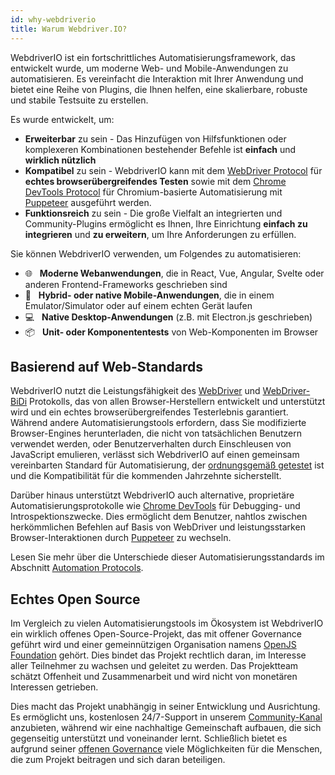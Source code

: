 ```yaml
---
id: why-webdriverio
title: Warum Webdriver.IO?
---
```


WebdriverIO ist ein fortschrittliches Automatisierungsframework, das entwickelt wurde, um moderne Web- und Mobile-Anwendungen zu automatisieren. Es vereinfacht die Interaktion mit Ihrer Anwendung und bietet eine Reihe von Plugins, die Ihnen helfen, eine skalierbare, robuste und stabile Testsuite zu erstellen.

Es wurde entwickelt, um:

- __Erweiterbar__ zu sein - Das Hinzufügen von Hilfsfunktionen oder komplexeren Kombinationen bestehender Befehle ist __einfach__ und __wirklich nützlich__
- __Kompatibel__ zu sein - WebdriverIO kann mit dem [WebDriver Protocol](https://w3c.github.io/webdriver/) für __echtes browserübergreifendes Testen__ sowie mit dem [Chrome DevTools Protocol](https://chromedevtools.github.io/devtools-protocol/) für Chromium-basierte Automatisierung mit [Puppeteer](https://pptr.dev/) ausgeführt werden.
- __Funktionsreich__ zu sein - Die große Vielfalt an integrierten und Community-Plugins ermöglicht es Ihnen, Ihre Einrichtung __einfach zu integrieren__ und __zu erweitern__, um Ihre Anforderungen zu erfüllen.

Sie können WebdriverIO verwenden, um Folgendes zu automatisieren:

- 🌐 <span>&nbsp;</span> __Moderne Webanwendungen__, die in React, Vue, Angular, Svelte oder anderen Frontend-Frameworks geschrieben sind
- 📱 <span>&nbsp;</span> __Hybrid- oder native Mobile-Anwendungen__, die in einem Emulator/Simulator oder auf einem echten Gerät laufen
- 💻 <span>&nbsp;</span> __Native Desktop-Anwendungen__ (z.B. mit Electron.js geschrieben)
- 📦 <span>&nbsp;</span> __Unit- oder Komponententests__ von Web-Komponenten im Browser

## Basierend auf Web-Standards

WebdriverIO nutzt die Leistungsfähigkeit des [WebDriver](https://w3c.github.io/webdriver/) und [WebDriver-BiDi](https://github.com/w3c/webdriver-bidi) Protokolls, das von allen Browser-Herstellern entwickelt und unterstützt wird und ein echtes browserübergreifendes Testerlebnis garantiert. Während andere Automatisierungstools erfordern, dass Sie modifizierte Browser-Engines herunterladen, die nicht von tatsächlichen Benutzern verwendet werden, oder Benutzerverhalten durch Einschleusen von JavaScript emulieren, verlässt sich WebdriverIO auf einen gemeinsam vereinbarten Standard für Automatisierung, der [ordnungsgemäß getestet](https://wpt.fyi/results/webdriver/tests?label=experimental&label=master&aligned) ist und die Kompatibilität für die kommenden Jahrzehnte sicherstellt.

Darüber hinaus unterstützt WebdriverIO auch alternative, proprietäre Automatisierungsprotokolle wie [Chrome DevTools](https://chromedevtools.github.io/devtools-protocol/) für Debugging- und Introspektionszwecke. Dies ermöglicht dem Benutzer, nahtlos zwischen herkömmlichen Befehlen auf Basis von WebDriver und leistungsstarken Browser-Interaktionen durch [Puppeteer](https://pptr.dev/) zu wechseln.

Lesen Sie mehr über die Unterschiede dieser Automatisierungsstandards im Abschnitt [Automation Protocols](automationProtocols).

## Echtes Open Source

Im Vergleich zu vielen Automatisierungstools im Ökosystem ist WebdriverIO ein wirklich offenes Open-Source-Projekt, das mit offener Governance geführt wird und einer gemeinnützigen Organisation namens [OpenJS Foundation](https://openjsf.org/) gehört. Dies bindet das Projekt rechtlich daran, im Interesse aller Teilnehmer zu wachsen und geleitet zu werden. Das Projektteam schätzt Offenheit und Zusammenarbeit und wird nicht von monetären Interessen getrieben.

Dies macht das Projekt unabhängig in seiner Entwicklung und Ausrichtung. Es ermöglicht uns, kostenlosen 24/7-Support in unserem [Community-Kanal](https://discord.webdriver.io) anzubieten, während wir eine nachhaltige Gemeinschaft aufbauen, die sich gegenseitig unterstützt und voneinander lernt. Schließlich bietet es aufgrund seiner [offenen Governance](https://github.com/webdriverio/webdriverio/blob/main/GOVERNANCE.md) viele Möglichkeiten für die Menschen, die zum Projekt beitragen und sich daran beteiligen.